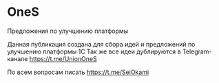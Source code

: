 # OneS
Предложения по улучшению платформы

Данная публикация создана для сбора идей и предложений по улучшению платформы 1С
Так же все идеи дублируются в Telegram-канале https://t.me/UnionOneS

По всем вопросам писать https://t.me/SeiOkami
